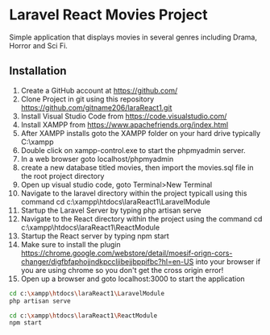 # Laravel React Movies Project
Simple application that displays movies in several genres including Drama, Horror and Sci Fi. 

## Installation
1. Create a GitHub account at https://github.com/
2. Clone Project in git using this repository https://github.com/gitname206/laraReact1.git
3. Install Visual Studio Code from https://code.visualstudio.com/
4. Install XAMPP from https://www.apachefriends.org/index.html
5. After XAMPP installs goto the XAMPP folder on your hard drive typically C:\xampp
6. Double click on xampp-control.exe to start the phpmyadmin server.
7. In a web browser goto localhost/phpmyadmin
8. create a new database titled movies, then import the movies.sql file in the root project directory
9. Open up visual studio code, goto Terminal>New Terminal
10. Navigate to the laravel directory within the project typicall using this command cd c:\xampp\htdocs\laraReact1\LaravelModule
11. Startup the Laravel Server by typing php artisan serve
12. Navigate to the React directory within the project using the command cd c:\xampp\htdocs\laraReact1\ReactModule
13. Startup the React server by typing npm start
14. Make sure to install the plugin https://chrome.google.com/webstore/detail/moesif-orign-cors-changer/digfbfaphojjndkpccljibejjbppifbc?hl=en-US into your browser if you are using chrome so you don't get the cross origin error!
15. Open up a browser and goto localhost:3000 to start the application

```bash
cd c:\xampp\htdocs\laraReact1\LaravelModule
php artisan serve

cd c:\xampp\htdocs\laraReact1\ReactModule
npm start
```